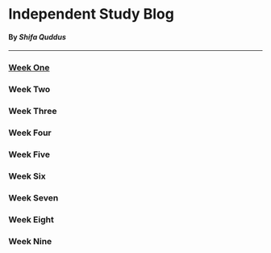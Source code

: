 # Independent Study Blog 
#### By _Shifa Quddus_ 
---
### [Week One](wk-1.md) 
### Week Two 
### Week Three
### Week Four
### Week Five
### Week Six
### Week Seven
### Week Eight
### Week Nine